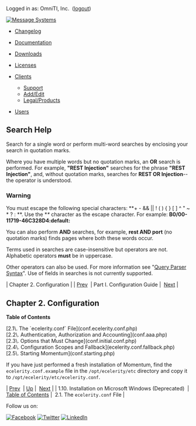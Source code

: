 Logged in as: OmniTI, Inc.  ([logout](https://support.messagesystems.com/logout.php))

[![Message Systems](https://support.messagesystems.com/images/ms-white205.png)](https://support.messagesystems.com/start.php) 

*   [Changelog](https://support.messagesystems.com/start.php?show=changelog)
*   [Documentation](https://support.messagesystems.com/docs/)
*   [Downloads](https://support.messagesystems.com/start.php)

*   [Licenses](https://support.messagesystems.com/license_summary.php)
*   <a href="">Clients</a>
    *   [Support](https://support.messagesystems.com/cs.php)
    *   [Add/Edit](https://support.messagesystems.com/edit_client.php)
    *   [Legal/Products](https://support.messagesystems.com/edit_products.php)
*   [Users](https://support.messagesystems.com/edit_customer.php)

## Search Help

Search for a single word or perform multi-word searches by enclosing your search in quotation marks.

Where you have multiple words but no quotation marks, an **OR** search is performed. For example, **"REST Injection"** searches for the phrase **"REST Injection"**, and, without quotation marks, searches for **REST OR Injection**--the operator is understood.

### Warning

You must escape the following special characters: **+ - && || ! ( ) { } [ ] ^ " ~ * ? : \**. Use the **\** character as the escape character. For example: **B0/00-11719-46C328D4\:default\:**

You can also perform **AND** searches, for example, **rest AND port** (no quotation marks) finds pages where both these words occur.

Terms used in searches are case-insensitive but operators are not. Alphabetic operators **must** be in uppercase.

Other operators can also be used. For more information see "[Query Parser Syntax](https://lucene.apache.org/core/old_versioned_docs/versions/3_0_0/queryparsersyntax.html)". Use of fields in searches is not currently supported.

| Chapter 2. Configuration |
| [Prev](install.win32.php)  | Part I. Configuration Guide |  [Next](conf.ecelerity.conf.php) |

## Chapter 2. Configuration

**Table of Contents**

<dl class="toc">

<dt>[2.1\. The `ecelerity.conf` File](conf.ecelerity.conf.php)</dt>

<dt>[2.2\. Authentication, Authorization and Accounting](conf.aaa.php)</dt>

<dt>[2.3\. Options that Must Change](conf.initial.conf.php)</dt>

<dt>[2.4\. Configuration Scopes and Fallback](ecelerity.conf.fallback.php)</dt>

<dt>[2.5\. Starting Momentum](conf.starting.php)</dt>

</dl>

If you have just performed a fresh installation of Momentum, find the `ecelerity.conf.example` file in the `/opt/ecelerity/etc` directory and copy it to `/opt/ecelerity/etc/ecelerity.conf`.

| [Prev](install.win32.php)  | [Up](p.guide.php) |  [Next](conf.ecelerity.conf.php) |
| 1.10. Installation on Microsoft Windows (Deprecated)  | [Table of Contents](index.php) |  2.1. The `ecelerity.conf` File |

Follow us on:

[![Facebook](https://support.messagesystems.com/images/icon-facebook.png)](http://www.facebook.com/messagesystems) [![Twitter](https://support.messagesystems.com/images/icon-twitter.png)](http://twitter.com/#!/MessageSystems) [![LinkedIn](https://support.messagesystems.com/images/icon-linkedin.png)](http://www.linkedin.com/company/message-systems)